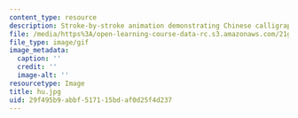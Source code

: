 ```yaml
---
content_type: resource
description: Stroke-by-stroke animation demonstrating Chinese calligraphy.
file: /media/https%3A/open-learning-course-data-rc.s3.amazonaws.com/21g-103-chinese-iii-regular-fall-2003/29f495b9abbf517115bdaf0d25f4d237_hu.jpg
file_type: image/gif
image_metadata:
  caption: ''
  credit: ''
  image-alt: ''
resourcetype: Image
title: hu.jpg
uid: 29f495b9-abbf-5171-15bd-af0d25f4d237
---
```


